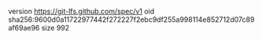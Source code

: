 version https://git-lfs.github.com/spec/v1
oid sha256:9600d0a11722977442f272227f2ebc9df255a998114e852712d07c89af69ae96
size 992

